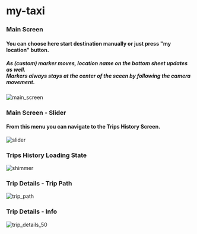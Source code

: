 # my-taxi

<h3>Main Screen</h3>
<h4>You can choose here start destination manually or just press "my location" button.</h4>
<h5>As (custom) marker moves, location name on the bottom sheet updates as well.<br>Markers always stays at the center of the sceen by following the camera movement.</h5>

![main_screen](https://user-images.githubusercontent.com/73161017/205037277-9f1e922a-cb2b-40a0-a88a-4d4fd41db749.jpg)

<h3>Main Screen - Slider</h3>
<h4>From this menu you can navigate to the Trips History Screen.</h4>

![slider](https://user-images.githubusercontent.com/73161017/205037305-7e648d40-3380-458a-af96-75250e595f42.jpg)

<h3>Trips History Loading State</h3>

![shimmer](https://user-images.githubusercontent.com/73161017/205037326-05f25318-3e64-4605-a59b-7b3a561bc8fd.jpg)

<h3>Trip Details - Trip Path</h3>

![trip_path](https://user-images.githubusercontent.com/73161017/205037729-60975e42-8726-4242-bb08-82d5ba917c7a.jpg)

<h3>Trip Details - Info</h3>

![trip_details_50](https://user-images.githubusercontent.com/73161017/205037755-b8673096-80a2-46fa-a67c-4b46318485b8.jpg)
